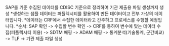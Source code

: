SAP를 기준 수집된 데이터를 CDISC 기준으로 정리하여 기관 제출용 파일 생성까지 생성
*생성하는 샘플 데이터는 퍼플렉시티를 활용하여 만든 데이터이고 전부 가상의 데이터입니다.
*데이터는 CRF에서 수집한 데이터라고 간주하고 프로세스를 수행할 예정입니다.
*순서: SAP 확인 -> 수집할 변수 확인 -> CRF를 통하여 변수에 맞는 데이터 수집(퍼플렉시티 이용) -> SDTM 매핑 -> ADAM 매핑 -> 통계분석(기술통계, 군간비교) -> TLF -> 기관 제출 파일 생성
